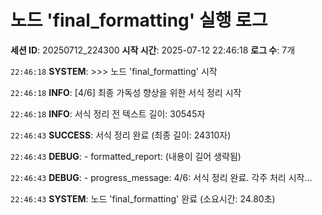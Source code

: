 # 노드 'final_formatting' 실행 로그

**세션 ID**: 20250712_224300
**시작 시간**: 2025-07-12 22:46:18
**로그 수**: 7개

`22:46:18` **SYSTEM**: >>> 노드 'final_formatting' 시작

`22:46:18` **INFO**: [4/6] 최종 가독성 향상을 위한 서식 정리 시작

`22:46:18` **INFO**: 서식 정리 전 텍스트 길이: 30545자

`22:46:43` **SUCCESS**: 서식 정리 완료 (최종 길이: 24310자)

`22:46:43` **DEBUG**:   - formatted_report: (내용이 길어 생략됨)

`22:46:43` **DEBUG**:   - progress_message: 4/6: 서식 정리 완료. 각주 처리 시작...

`22:46:43` **SYSTEM**: 노드 'final_formatting' 완료 (소요시간: 24.80초)

